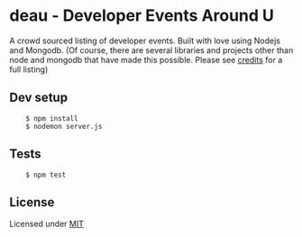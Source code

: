 # deau - Developer Events Around U

A crowd sourced listing of developer events.  Built with love 
using Nodejs and Mongodb.  (Of course, there are several libraries
and projects other than node and mongodb that have made this
possible.  Please see [credits][2] for a full listing)

## Dev setup

        $ npm install
        $ nodemon server.js

## Tests
    
        $ npm test

## License

Licensed under [MIT][1]

[1]: https://github.com/caulagi/deau/blob/master/LICENSE
[2]: https://github.com/caulagi/deau/blob/master/CREDITS
